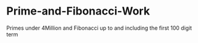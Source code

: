 # Prime-and-Fibonacci-Work
Primes under 4Million and Fibonacci up to and including the first 100 digit term
